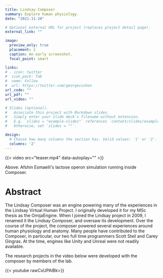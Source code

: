 ```yaml
---
title: Lindsay Composer
summary: Explore human physiology.
date: "2021-11-20"

# Optional external URL for project (replaces project detail page).
external_link: ""

image:
  preview_only: true
  placement: 1
  caption: An early screenshot.
  focal_point: smart

links:
# - icon: twitter
#  icon_pack: fab
#  name: Follow
#  url: https://twitter.com/georgecushen
url_code: ""
url_pdf: ""
url_video: ""

# Slides (optional).
#   Associate this project with Markdown slides.
#   Simply enter your slide deck's filename without extension.
#   E.g. `slides = "example-slides"` references `content/slides/example-slides.md`.
#   Otherwise, set `slides = ""`.

design:
  # Choose how many columns the section has. Valid values: '1' or '2'.
  columns: '2'
---
```

{{< video src="teaser.mp4" data-autoplay="" >}}

Above: Afshin Esmaeili's lactose operon simulation running inside Composer.


# Abstract

The Lindsay Composer was an engine powering many of the experiences in the Lindsay Virtual Human Project. I originally developed it for my MSc thesis as the OmijaEngine. When I joined the Lindsay project in 2009, I renamed it the Lindsay Composer, and oversaw its development. Over the course of the project, the composer powered several experiences around human physiology and anatomy. Many people have contributed to the Composer, in particular, our two full time programmers Scott Steil and Carey Gingras. At the time, engines like Unity and Unreal were not readily available.

The research projects in the video below were developed with the composer by members of the lab.

{{< youtube rawCxUPAlBk>}}

